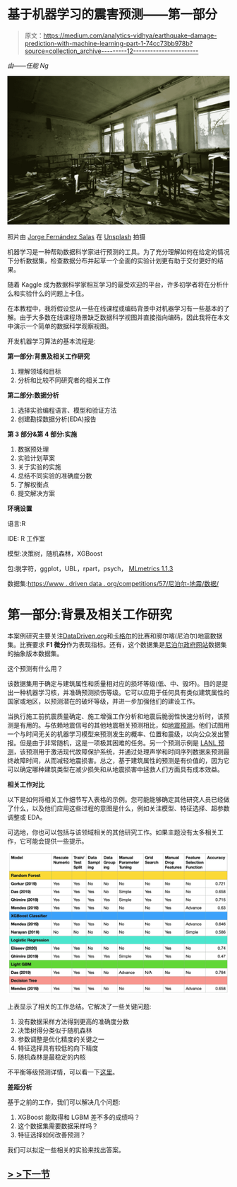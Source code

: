 # 基于机器学习的震害预测——第一部分

> 原文：<https://medium.com/analytics-vidhya/earthquake-damage-prediction-with-machine-learning-part-1-74cc73bb978b?source=collection_archive---------12----------------------->

*由*——*任能 Ng*

![](img/fbb0678287beac3e190fd42fb1e5cc21.png)

照片由 [Jorge Fernández Salas](https://unsplash.com/@jorgefdezsalas?utm_source=unsplash&utm_medium=referral&utm_content=creditCopyText) 在 [Unsplash](https://unsplash.com/collections/5060896/waterstrider-ruins?utm_source=unsplash&utm_medium=referral&utm_content=creditCopyText) 拍摄

机器学习是一种帮助数据科学家进行预测的工具。为了充分理解如何在给定的情况下分析数据集，检查数据分布并起草一个全面的实验计划更有助于交付更好的结果。

随着 Kaggle 成为数据科学家相互学习的最受欢迎的平台，许多初学者将在分析什么和实验什么的问题上卡住。

在本教程中，我将假设您从一些在线课程或编码背景中对机器学习有一些基本的了解。由于大多数在线课程场景缺乏数据科学视图并直接指向编码，因此我将在本文中演示一个简单的数据科学观察视图。

开发机器学习算法的基本流程是:

**第一部分:背景及相关工作研究**

1.  理解领域和目标
2.  分析和比较不同研究者的相关工作

**第二部分:数据分析**

1.  选择实验编程语言、模型和验证方法
2.  创建勘探数据分析(EDA)报告

**第 3 部分&第 4 部分:实施**

1.  数据预处理
2.  实验计划草案
3.  关于实验的实施
4.  总结不同实验的准确度分数
5.  了解权衡点
6.  提交解决方案

**环境设置**

语言:R

IDE: R 工作室

模型:决策树，随机森林，XGBoost

包:脱字符，ggplot，UBL，rpart，psych， [MLmetrics 1.1.3](https://github.com/yanyachen/MLmetrics)

数据集:[https://www . driven data . org/competitions/57/尼泊尔-地震/数据/](https://www.drivendata.org/competitions/57/nepal-earthquake/data/)

# 第一部分:背景及相关工作研究

本案例研究主要关注[DataDriven.org](https://www.drivendata.org/competitions/57/nepal-earthquake/page/134/)和[卡格尔](https://www.kaggle.com/mullerismail/richters-predictor-modeling-earthquake-damage)的比赛和廓尔喀(尼泊尔)地震数据集。比赛要求 **F1 微分**作为表现指标。还有，这个数据集是[尼泊尔政府网站](https://eq2015.npc.gov.np/#/download)数据集的抽象版本数据集。

这个预测有什么用？

该数据集用于确定与建筑属性和质量相对应的损坏等级(低、中、毁坏)。目的是提出一种机器学习核，并准确预测损伤等级。它可以应用于任何具有类似建筑属性的国家或地区，以预测潜在的破坏等级，并进一步加强他们的建设工作。

当执行施工前抗震质量确定、施工增强工作分析和地震后脆弱性快速分析时，该预测是有用的。与依赖地震信号的其他地震相关预测相比，如[地震预测](https://www.researchgate.net/publication/320559210_Earthquake_Prediction_in_California_Using_Regression_Algorithms_and_Cloud-based_Big_Data_Infrastructure)。他们试图用一个与时间无关的机器学习模型来预测发生的概率、位置和震级，以向公众发出警报。但是由于非常随机，这是一项极其困难的任务。另一个预测示例是 [LANL 预测](https://www.kaggle.com/c/LANL-Earthquake-Prediction)，该预测用于激活现代故障保护系统，并通过处理声学和时间序列数据来预测最终故障时间，从而减轻地震损害。总之，基于建筑属性的预测是有价值的，因为它可以确定哪种建筑类型在减少损失和从地震损害中拯救人们方面具有成本效益。

**相关工作对比**

以下是如何将相关工作细节写入表格的示例。您可能能够确定其他研究人员已经做了什么，以及他们应用这些过程的意图是什么，例如关注模型、特征选择、超参数调整或 EDA。

可选地，你也可以包括与该领域相关的其他研究工作。如果主题没有太多相关工作，它可能会提供一些提示。

![](img/f0a37ee30f1d45e809fb75bd2e973fed.png)

上表显示了相关的工作总结。它解决了一些关键问题:

1.  没有数据采样方法得到更高的准确度分数
2.  决策树得分类似于随机森林
3.  参数调整是优化精度的关键之一
4.  特征选择具有较低的向下精度
5.  随机森林是最稳定的内核

不平衡等级预测详情，可以看一下[这里](https://towardsdatascience.com/methods-for-dealing-with-imbalanced-data-5b761be45a18)。

**差距分析**

基于之前的工作，我们可以解决几个问题:

1.  XGBoost 能取得和 LGBM 差不多的成绩吗？
2.  这个数据集需要数据采样吗？
3.  特征选择如何改善预测？

我们可以拟定一些相关的实验来找出答案。

## [> >下一节](/@jenneng9/earthquake-damage-prediction-with-machine-learning-part-2-611d05bd391a)